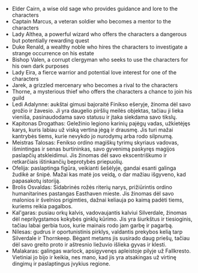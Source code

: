 
-   Elder Cairn, a wise old sage who provides guidance and lore to the characters
-   Captain Marcus, a veteran soldier who becomes a mentor to the characters
-   Lady Althea, a powerful wizard who offers the characters a dangerous but potentially rewarding quest
-   Duke Renald, a wealthy noble who hires the characters to investigate a strange occurrence on his estate
-   Bishop Valen, a corrupt clergyman who seeks to use the characters for his own dark purposes
-   Lady Eira, a fierce warrior and potential love interest for one of the characters
-   Jarek, a grizzled mercenary who becomes a rival to the characters
-   Thorne, a mysterious thief who offers the characters a chance to join his guild
- Ledi Adalynne: aukštai gimusi bajoraitė Finikso ešeryje, žinoma dėl savo grožio ir žavesio. Ji yra daugelio piršlių meilės objektas, tačiau ji lieka vieniša, pasinaudodama savo statusu ir įtaka siekdama savo tikslų.
- Kapitonas Drogathas: Geležinio legiono karinių pajėgų vadas, užkietėjęs karys, kuris labiau už viską vertina jėgą ir drausmę. Jis turi mažai kantrybės tiems, kurie nevykdo jo nurodymų arba rodo silpnumą.
- Meistras Talosas: Fenikso ordino magiškų tyrimų skyriaus vadovas, išmintingas ir senas burtininkas, savo gyvenimą paskyręs magijos paslapčių atskleidimui. Jis žinomas dėl savo ekscentriškumo ir retkarčiais ištinkančių beprotybės priepuolių.
- Ofelija: paslaptinga figūra, veikianti  šešėlyje, gandai esanti galinga žudikė ar šnipė. Mažai kas matė jos veidą, o dar mažiau išgyveno, kad papasakotų istoriją.
- Brolis Osvaldas: Sidabrinės rožės riterių narys, prižiūrintis ordino humanitarines pastangas Easthaven mieste. Jis žinomas dėl savo malonios ir švelnios prigimties, dažnai keliauja po kaimą padėti tiems, kuriems reikia pagalbos.
- Kal'garas: pusiau orkų kalvis, vadovaujantis kalviui Silverdale, žinomas dėl neprilygstamos kokybės ginklų kūrimo. Jis yra šiurkštus ir tiesioginis, tačiau labai gerbia tuos, kurie mainais rodo jam garbę ir pagarbą.
- Nilesas: gudrus ir oportunistinis pirklys, valdantis prekybos kelią tarp Silverdale ir Thornkeep. Bėgant metams jis susirado daug priešų, tačiau dėl savo greito proto ir aštresnio liežuvio išlieka gyvas ir klesti.
- Malakaras: galingas warlock, apsigyvenęs apleistoje pilyje už Fallkresto. Vietiniai jo bijo ir keikia, nes mano, kad jis yra atsakingas už virtinę dingimų ir paslaptingus įvykius regione.
